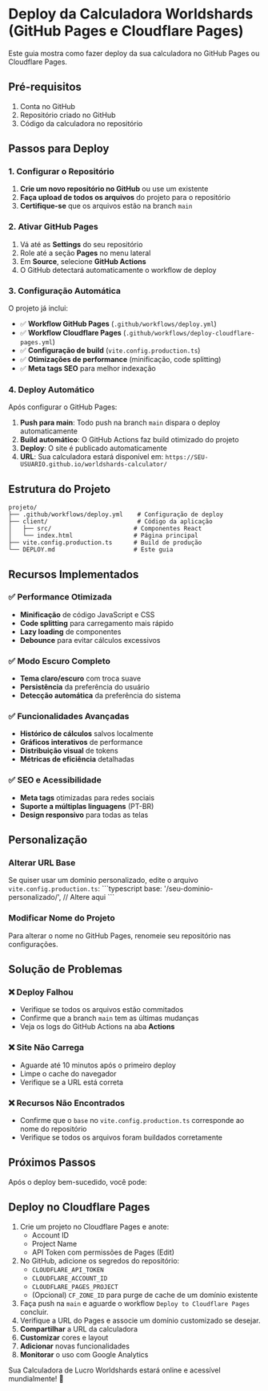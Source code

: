 # Deploy da Calculadora Worldshards (GitHub Pages e Cloudflare Pages)

Este guia mostra como fazer deploy da sua calculadora no GitHub Pages ou Cloudflare Pages.

## Pré-requisitos

1. Conta no GitHub
2. Repositório criado no GitHub
3. Código da calculadora no repositório

## Passos para Deploy

### 1. Configurar o Repositório

1. **Crie um novo repositório no GitHub** ou use um existente
2. **Faça upload de todos os arquivos** do projeto para o repositório
3. **Certifique-se** que os arquivos estão na branch `main`

### 2. Ativar GitHub Pages

1. Vá até as **Settings** do seu repositório
2. Role até a seção **Pages** no menu lateral
3. Em **Source**, selecione **GitHub Actions**
4. O GitHub detectará automaticamente o workflow de deploy

### 3. Configuração Automática

O projeto já inclui:
- ✅ **Workflow GitHub Pages** (`.github/workflows/deploy.yml`)
- ✅ **Workflow Cloudflare Pages** (`.github/workflows/deploy-cloudflare-pages.yml`)
- ✅ **Configuração de build** (`vite.config.production.ts`)
- ✅ **Otimizações de performance** (minificação, code splitting)
- ✅ **Meta tags SEO** para melhor indexação

### 4. Deploy Automático

Após configurar o GitHub Pages:

1. **Push para main**: Todo push na branch `main` dispara o deploy automaticamente
2. **Build automático**: O GitHub Actions faz build otimizado do projeto
3. **Deploy**: O site é publicado automaticamente
4. **URL**: Sua calculadora estará disponível em: `https://SEU-USUARIO.github.io/worldshards-calculator/`

## Estrutura do Projeto

```
projeto/
├── .github/workflows/deploy.yml    # Configuração de deploy
├── client/                         # Código da aplicação
│   ├── src/                       # Componentes React
│   └── index.html                 # Página principal
├── vite.config.production.ts      # Build de produção
└── DEPLOY.md                      # Este guia
```

## Recursos Implementados

### ✅ Performance Otimizada
- **Minificação** de código JavaScript e CSS
- **Code splitting** para carregamento mais rápido
- **Lazy loading** de componentes
- **Debounce** para evitar cálculos excessivos

### ✅ Modo Escuro Completo
- **Tema claro/escuro** com troca suave
- **Persistência** da preferência do usuário
- **Detecção automática** da preferência do sistema

### ✅ Funcionalidades Avançadas
- **Histórico de cálculos** salvos localmente
- **Gráficos interativos** de performance
- **Distribuição visual** de tokens
- **Métricas de eficiência** detalhadas

### ✅ SEO e Acessibilidade
- **Meta tags** otimizadas para redes sociais
- **Suporte a múltiplas linguagens** (PT-BR)
- **Design responsivo** para todas as telas

## Personalização

### Alterar URL Base
Se quiser usar um domínio personalizado, edite o arquivo `vite.config.production.ts`:
\`\`\`typescript
base: '/seu-dominio-personalizado/', // Altere aqui
\`\`\`

### Modificar Nome do Projeto
Para alterar o nome no GitHub Pages, renomeie seu repositório nas configurações.

## Solução de Problemas

### ❌ Deploy Falhou
- Verifique se todos os arquivos estão commitados
- Confirme que a branch `main` tem as últimas mudanças
- Veja os logs do GitHub Actions na aba **Actions**

### ❌ Site Não Carrega
- Aguarde até 10 minutos após o primeiro deploy
- Limpe o cache do navegador
- Verifique se a URL está correta

### ❌ Recursos Não Encontrados
- Confirme que o `base` no `vite.config.production.ts` corresponde ao nome do repositório
- Verifique se todos os arquivos foram buildados corretamente

## Próximos Passos

Após o deploy bem-sucedido, você pode:

## Deploy no Cloudflare Pages

1. Crie um projeto no Cloudflare Pages e anote:
   - Account ID
   - Project Name
   - API Token com permissões de Pages (Edit)
2. No GitHub, adicione os segredos do repositório:
   - `CLOUDFLARE_API_TOKEN`
   - `CLOUDFLARE_ACCOUNT_ID`
   - `CLOUDFLARE_PAGES_PROJECT`
   - (Opcional) `CF_ZONE_ID` para purge de cache de um domínio existente
3. Faça push na `main` e aguarde o workflow `Deploy to Cloudflare Pages` concluir.
4. Verifique a URL do Pages e associe um domínio customizado se desejar.
1. **Compartilhar** a URL da calculadora
2. **Customizar** cores e layout
3. **Adicionar** novas funcionalidades
4. **Monitorar** o uso com Google Analytics

Sua Calculadora de Lucro Worldshards estará online e acessível mundialmente! 🚀